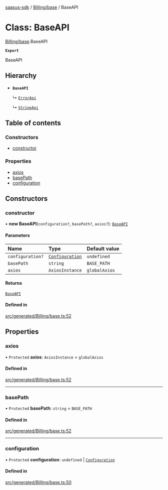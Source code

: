 [saasus-sdk](../README.md) / [Billing/base](../modules/Billing_base.md) / BaseAPI

# Class: BaseAPI

[Billing/base](../modules/Billing_base.md).BaseAPI

**`Export`**

BaseAPI

## Hierarchy

- **`BaseAPI`**

  ↳ [`ErrorApi`](Billing_api.ErrorApi.md)

  ↳ [`StripeApi`](Billing_api.StripeApi.md)

## Table of contents

### Constructors

- [constructor](Billing_base.BaseAPI.md#constructor)

### Properties

- [axios](Billing_base.BaseAPI.md#axios)
- [basePath](Billing_base.BaseAPI.md#basepath)
- [configuration](Billing_base.BaseAPI.md#configuration)

## Constructors

### constructor

• **new BaseAPI**(`configuration?`, `basePath?`, `axios?`): [`BaseAPI`](Billing_base.BaseAPI.md)

#### Parameters

| Name | Type | Default value |
| :------ | :------ | :------ |
| `configuration?` | [`Configuration`](Billing_configuration.Configuration.md) | `undefined` |
| `basePath` | `string` | `BASE_PATH` |
| `axios` | `AxiosInstance` | `globalAxios` |

#### Returns

[`BaseAPI`](Billing_base.BaseAPI.md)

#### Defined in

[src/generated/Billing/base.ts:52](https://github.com/saasus-platform/saasus-sdk-javascript/blob/997c544/src/generated/Billing/base.ts#L52)

## Properties

### axios

• `Protected` **axios**: `AxiosInstance` = `globalAxios`

#### Defined in

[src/generated/Billing/base.ts:52](https://github.com/saasus-platform/saasus-sdk-javascript/blob/997c544/src/generated/Billing/base.ts#L52)

___

### basePath

• `Protected` **basePath**: `string` = `BASE_PATH`

#### Defined in

[src/generated/Billing/base.ts:52](https://github.com/saasus-platform/saasus-sdk-javascript/blob/997c544/src/generated/Billing/base.ts#L52)

___

### configuration

• `Protected` **configuration**: `undefined` \| [`Configuration`](Billing_configuration.Configuration.md)

#### Defined in

[src/generated/Billing/base.ts:50](https://github.com/saasus-platform/saasus-sdk-javascript/blob/997c544/src/generated/Billing/base.ts#L50)
